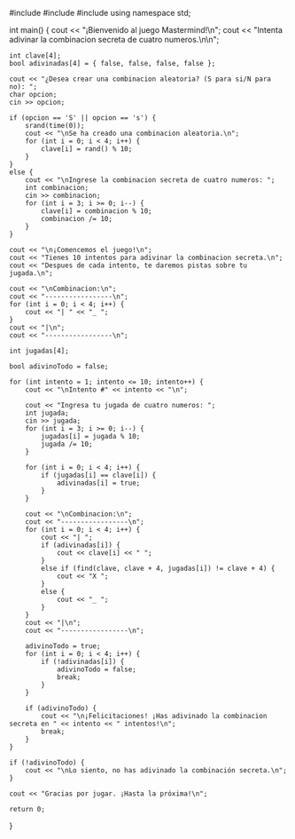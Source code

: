 #include <iostream>
#include <cstdlib>
#include <ctime>
using namespace std;

int main() {
    cout << "¡Bienvenido al juego Mastermind!\n";
    cout << "Intenta adivinar la combinacion secreta de cuatro numeros.\n\n";

    int clave[4];
    bool adivinadas[4] = { false, false, false, false };

    cout << "¿Desea crear una combinacion aleatoria? (S para si/N para no): ";
    char opcion;
    cin >> opcion;

    if (opcion == 'S' || opcion == 's') {
        srand(time(0));
        cout << "\nSe ha creado una combinacion aleatoria.\n";
        for (int i = 0; i < 4; i++) {
            clave[i] = rand() % 10;
        }
    }
    else {
        cout << "\nIngrese la combinacion secreta de cuatro numeros: ";
        int combinacion;
        cin >> combinacion;
        for (int i = 3; i >= 0; i--) {
            clave[i] = combinacion % 10;
            combinacion /= 10;
        }
    }

    cout << "\n¡Comencemos el juego!\n";
    cout << "Tienes 10 intentos para adivinar la combinacion secreta.\n";
    cout << "Despues de cada intento, te daremos pistas sobre tu jugada.\n";

    cout << "\nCombinacion:\n";
    cout << "-----------------\n";
    for (int i = 0; i < 4; i++) {
        cout << "| " << "_ ";
    }
    cout << "|\n";
    cout << "-----------------\n";

    int jugadas[4];

    bool adivinoTodo = false;

    for (int intento = 1; intento <= 10; intento++) {
        cout << "\nIntento #" << intento << "\n";

        cout << "Ingresa tu jugada de cuatro numeros: ";
        int jugada;
        cin >> jugada;
        for (int i = 3; i >= 0; i--) {
            jugadas[i] = jugada % 10;
            jugada /= 10;
        }

        for (int i = 0; i < 4; i++) {
            if (jugadas[i] == clave[i]) {
                adivinadas[i] = true;
            }
        }

        cout << "\nCombinacion:\n";
        cout << "-----------------\n";
        for (int i = 0; i < 4; i++) {
            cout << "| ";
            if (adivinadas[i]) {
                cout << clave[i] << " ";
            }
            else if (find(clave, clave + 4, jugadas[i]) != clave + 4) {
                cout << "X ";
            }
            else {
                cout << "_ ";
            }
        }
        cout << "|\n";
        cout << "-----------------\n";

        adivinoTodo = true;
        for (int i = 0; i < 4; i++) {
            if (!adivinadas[i]) {
                adivinoTodo = false;
                break;
            }
        }

        if (adivinoTodo) {
            cout << "\n¡Felicitaciones! ¡Has adivinado la combinacion secreta en " << intento << " intentos!\n";
            break;
        }
    }

    if (!adivinoTodo) {
        cout << "\nLo siento, no has adivinado la combinación secreta.\n";
    }

    cout << "Gracias por jugar. ¡Hasta la próxima!\n";

    return 0;
}


